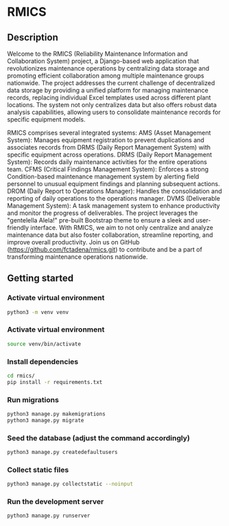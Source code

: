 # RMICS

## Description
Welcome to the RMICS (Reliability Maintenance Information and Collaboration System) project, a Django-based web application that revolutionizes maintenance operations by centralizing data storage and promoting efficient collaboration among multiple maintenance groups nationwide. The project addresses the current challenge of decentralized data storage by providing a unified platform for managing maintenance records, replacing individual Excel templates used across different plant locations. The system not only centralizes data but also offers robust data analysis capabilities, allowing users to consolidate maintenance records for specific equipment models.

RMICS comprises several integrated systems:
AMS (Asset Management System): Manages equipment registration to prevent duplications and associates records from DRMS (Daily Report Management System) with specific equipment across operations.
DRMS (Daily Report Management System): Records daily maintenance activities for the entire operations team.
CFMS (Critical Findings Management System): Enforces a strong Condition-based maintenance management system by alerting field personnel to unusual equipment findings and planning subsequent actions.
DROM (Daily Report to Operations Manager): Handles the consolidation and reporting of daily operations to the operations manager.
DVMS (Deliverable Management System): A task management system to enhance productivity and monitor the progress of deliverables.
The project leverages the "gentelella Alela!" pre-built Bootstrap theme to ensure a sleek and user-friendly interface. With RMICS, we aim to not only centralize and analyze maintenance data but also foster collaboration, streamline reporting, and improve overall productivity. Join us on GitHub (https://github.com/fctadena/rmics.git) to contribute and be a part of transforming maintenance operations nationwide.

## Getting started
### Activate virtual environment
```bash
python3 -m venv venv
```

### Activate virtual environment
```bash
source venv/bin/activate
```

### Install dependencies
```bash
cd rmics/
pip install -r requirements.txt
```

### Run migrations
```bash
python3 manage.py makemigrations
python3 manage.py migrate
```

### Seed the database (adjust the command accordingly)
```bash
python3 manage.py createdefaultusers
```

### Collect static files
```bash
python3 manage.py collectstatic --noinput
```

### Run the development server
```bash
python3 manage.py runserver
```
